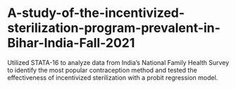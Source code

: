 # A-study-of-the-incentivized-sterilization-program-prevalent-in-Bihar-India-Fall-2021
Utilized STATA-16 to analyze data from India’s National Family Health Survey to identify the most popular contraception method and tested the effectiveness of incentivized sterilization with a probit regression model.
